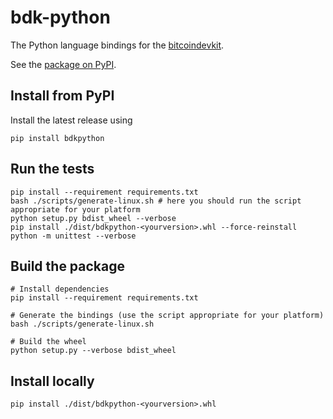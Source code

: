# bdk-python

The Python language bindings for the [bitcoindevkit](https://github.com/bitcoindevkit).

See the [package on PyPI](https://pypi.org/project/bdkpython/).  

## Install from PyPI

Install the latest release using

```shell
pip install bdkpython
```

## Run the tests

```shell
pip install --requirement requirements.txt
bash ./scripts/generate-linux.sh # here you should run the script appropriate for your platform
python setup.py bdist_wheel --verbose
pip install ./dist/bdkpython-<yourversion>.whl --force-reinstall
python -m unittest --verbose
```

## Build the package

```shell
# Install dependencies
pip install --requirement requirements.txt

# Generate the bindings (use the script appropriate for your platform)
bash ./scripts/generate-linux.sh

# Build the wheel
python setup.py --verbose bdist_wheel
```

## Install locally

```shell
pip install ./dist/bdkpython-<yourversion>.whl
```

